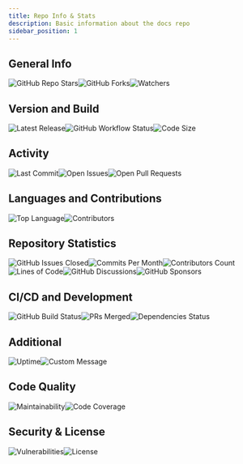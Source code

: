 ```yaml
---
title: Repo Info & Stats
description: Basic information about the docs repo
sidebar_position: 1
---
```


## General Info

![GitHub Repo Stars](https://img.shields.io/github/stars/devvyyxyz/docsv2?style=social)![GitHub Forks](https://img.shields.io/github/forks/devvyyxyz/docsv2?style=social)![Watchers](https://img.shields.io/github/watchers/devvyyxyz/docsv2?style=social)

## Version and Build

![Latest Release](https://img.shields.io/github/v/release/devvyyxyz/docsv2?include_prereleases)![GitHub Workflow Status](https://img.shields.io/github/actions/workflow/status/devvyyxyz/docsv2/release.yml?branch=main)![Code Size](https://img.shields.io/github/languages/code-size/devvyyxyz/docsv2)

## Activity

![Last Commit](https://img.shields.io/github/last-commit/devvyyxyz/docsv2)![Open Issues](https://img.shields.io/github/issues/devvyyxyz/docsv2)![Open Pull Requests](https://img.shields.io/github/issues-pr/devvyyxyz/docsv2)

## Languages and Contributions

![Top Language](https://img.shields.io/github/languages/top/devvyyxyz/docsv2)![Contributors](https://img.shields.io/github/contributors/devvyyxyz/docsv2)

## Repository Statistics

![GitHub Issues Closed](https://img.shields.io/github/issues-closed/devvyyxyz/docsv2)![Commits Per Month](https://img.shields.io/github/commit-activity/m/devvyyxyz/docsv2)![Contributors Count](https://img.shields.io/github/contributors-anon/devvyyxyz/docsv2)![Lines of Code](https://img.shields.io/tokei/lines/github/devvyyxyz/docsv2)![GitHub Discussions](https://img.shields.io/github/discussions/devvyyxyz/docsv2)![GitHub Sponsors](https://img.shields.io/github/sponsors/devvyyxyz)

## CI/CD and Development

![GitHub Build Status](https://img.shields.io/github/workflow/status/devvyyxyz/docsv2/CI/main)![PRs Merged](https://img.shields.io/github/issues-pr-closed/devvyyxyz/docsv2)![Dependencies Status](https://img.shields.io/librariesio/github/devvyyxyz/docsv2)

## Additional

![Uptime](https://img.shields.io/website?url=https%3A%2F%2Fgithub.com%2Fdevvyyxyz%2Fdocs)![Custom Message](https://img.shields.io/badge/Powered%20By-GitHub%20Actions-blue)

## Code Quality

![Maintainability](https://img.shields.io/codeclimate/maintainability/devvyyxyz/docsv2)![Code Coverage](https://img.shields.io/codecov/c/github/devvyyxyz/docsv2)

## Security & License

![Vulnerabilities](https://img.shields.io/snyk/vulnerabilities/github/devvyyxyz/docsv2)![License](https://img.shields.io/github/license/devvyyxyz/docsv2)
